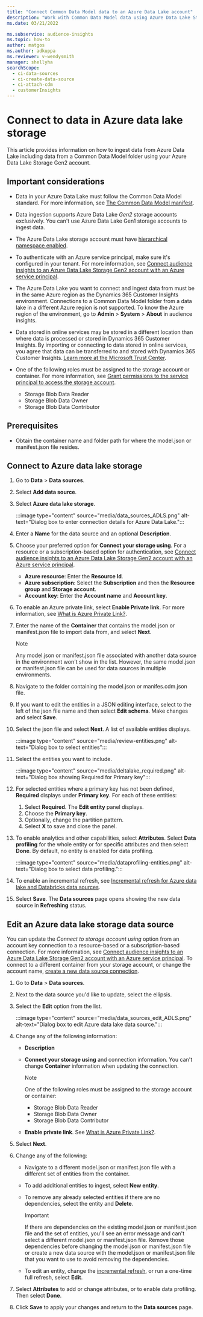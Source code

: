 ```yaml
---
title: "Connect Common Data Model data to an Azure Data Lake account"
description: "Work with Common Data Model data using Azure Data Lake Storage."
ms.date: 03/21/2022

ms.subservice: audience-insights
ms.topic: how-to
author: matgos
ms.author: adkuppa
ms.reviewer: v-wendysmith
manager: shellyha
searchScope: 
  - ci-data-sources
  - ci-create-data-source
  - ci-attach-cdm
  - customerInsights
---
```


# Connect to data in Azure data lake storage

This article provides information on how to ingest data from Azure Data Lake including data from a Common Data Model folder using your Azure Data Lake Storage Gen2 account.

## Important considerations

- Data in your Azure Data Lake must follow the Common Data Model standard. For more information, see [The Common Data Model manifest](https://docs.microsoft.com/common-data-model/sdk/manifest).

- Data ingestion supports Azure Data Lake *Gen2* storage accounts exclusively. You can't use Azure Data Lake Gen1 storage accounts to ingest data.

- The Azure Data Lake storage account must have [hierarchical namespace enabled](/azure/storage/blobs/data-lake-storage-namespace).

- To authenticate with an Azure service principal, make sure it's configured in your tenant. For more information, see [Connect audience insights to an Azure Data Lake Storage Gen2 account with an Azure service principal](connect-service-principal.md).

- The Azure Data Lake you want to connect and ingest data from must be in the same Azure region as the Dynamics 365 Customer Insights environment. Connections to a Common Data Model folder from a data lake in a different Azure region is not supported. To know the Azure region of the environment, go to **Admin** > **System** > **About** in audience insights.

- Data stored in online services may be stored in a different location than where data is processed or stored in Dynamics 365 Customer Insights. By importing or connecting to data stored in online services, you agree that data can be transferred to and stored with Dynamics 365 Customer Insights. [Learn more at the Microsoft Trust Center](https://www.microsoft.com/trust-center).

- One of the following roles must be assigned to the storage account or container. For more information, see [Grant permissions to the service principal to access the storage account](connect-service-principal.md#grant-permissions-to-the-service-principal-to-access-the-storage-account).
  - Storage Blob Data Reader
  - Storage Blob Data Owner
  - Storage Blob Data Contributor

## Prerequisites
- Obtain the container name and folder path for where the model.json or manifest.json file resides.

## Connect to Azure data lake storage
  
1. Go to **Data** > **Data sources**.

1. Select **Add data source**.

1. Select **Azure data lake storage**.

   :::image type="content" source="media/data_sources_ADLS.png" alt-text="Dialog box to enter connection details for Azure Data Lake.":::

1. Enter a **Name** for the data source and an optional **Description**.

1. Choose your preferred option for **Connect your storage using**. For a resource or a subscription-based option for authentication, see [Connect audience insights to an Azure Data Lake Storage Gen2 account with an Azure service principal](connect-service-principal.md).

   - **Azure resource**: Enter the **Resource Id**.
   - **Azure subscription**: Select the **Subscription** and then the **Resource group** and **Storage account**.
   - **Account key**: Enter the **Account name** and **Account key**.

1. To enable an Azure private link, select **Enable Private link**. For more information, see  [What is Azure Private Link?](/azure/private-link/private-link-overview).

1. Enter the name of the **Container** that contains the model.json or manifest.json file to import data from, and select **Next**.
   > [!NOTE]
   > Any model.json or manifest.json file associated with another data source in the environment won't show in the list. However, the same model.json or manifest.json file can be used for data sources in multiple environments.

1. Navigate to the folder containing the model.json or manifes.cdm.json file.

1. If you want to edit the entities in a JSON editing interface, select to the left of the json file name and then select **Edit schema**. Make changes and select **Save**.

1. Select the json file and select **Next**. A list of available entities displays.

   :::image type="content" source="media/review-entities.png" alt-text="Dialog box to select entities":::

1. Select the entities you want to include.

   :::image type="content" source="media/deltalake_required.png" alt-text="Dialog box showing Required for Primary key":::

1. For selected entities where a primary key has not been defined, **Required** displays under **Primary key**. For each of these entities:
   1. Select **Required**. The **Edit entity** panel displays.
   1. Choose the **Primary key**.
   1. Optionally, change the partition pattern.
   1. Select **X** to save and close the panel.

1. To enable analytics and other capabilities, select **Attributes**. Select **Data profiling** for the whole entity or for specific attributes and then select **Done**. By default, no entity is enabled for data profiling.

   :::image type="content" source="media/dataprofiling-entities.png" alt-text="Dialog box to select data profiling.":::

1. To enable an incremental refresh, see [Incremental refresh for Azure data lake and Databricks data sources](data-sources-incremental-refresh.md).

1. Select **Save**. The **Data sources** page opens showing the new data source in **Refreshing** status.

## Edit an Azure data lake storage data source

You can update the *Connect to storage account using* option from an account key connection to a resource-based or a subscription-based connection. For more information, see [Connect audience insights to an Azure Data Lake Storage Gen2 account with an Azure service principal](connect-service-principal.md). To connect to a different container from your storage account, or change the account name, [create a new data source connection](#connect-to-azure-data-lake-storage).

1. Go to **Data** > **Data sources**.

1. Next to the data source you'd like to update, select the ellipsis.

1. Select the **Edit** option from the list.

   :::image type="content" source="media/data_sources_edit_ADLS.png" alt-text="Dialog box to edit Azure data lake data source.":::

1. Change any of the following information:

   - **Description**
   - **Connect your storage using** and connection information. You can't change **Container** information when updating the connection.
      > [!NOTE]
      > One of the following roles must be assigned to the storage account or container:
        > - Storage Blob Data Reader
        > - Storage Blob Data Owner
        > - Storage Blob Data Contributor

   - **Enable private link**. See  [What is Azure Private Link?](/azure/private-link/private-link-overview).

1. Select **Next**.
1. Change any of the following:
   - Navigate to a different model.json or manifest.json file with a different set of entities from the container.
   - To add additional entities to ingest, select **New entity**.
   - To remove any already selected entities if there are no dependencies, select the entity and **Delete**.

      > [!IMPORTANT]
      > If there are dependencies on the existing model.json or manifest.json file and the set of entities, you'll see an error message and can't select a different model.json or manifest.json file. Remove those dependencies before changing the model.json or manifest.json file or create a new data source with the model.json or manifest.json file that you want to use to avoid removing the dependencies.
   - To edit an entity, change the [incremental refresh](data-sources-incremental-refresh.md), or run a one-time full refresh, select **Edit**.

1. Select **Attributes** to add or change attributes, or to enable data profiling. Then select **Done**.

1. Click **Save** to apply your changes and return to the **Data sources** page.
